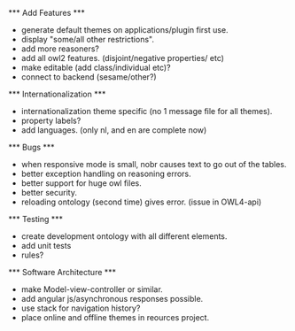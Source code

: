 *** Add Features ***
- generate default themes on applications/plugin first use.
- display "some/all other restrictions".
- add more reasoners?
- add all owl2 features. (disjoint/negative properties/ etc)
- make editable (add class/individual etc)?
- connect to backend (sesame/other?)

*** Internationalization ***
- internationalization theme specific (no 1 message file for all themes).
- property labels?
- add languages. (only nl, and en are complete now)

*** Bugs ***
- when responsive mode is small, nobr causes text to go out of the tables.
- better exception handling on reasoning errors.
- better support for huge owl files.
- better security.
- reloading ontology (second time) gives error. (issue in OWL4-api)

*** Testing  ***
- create development ontology with all different elements.
- add unit tests
- rules?

*** Software Architecture ***
- make Model-view-controller or similar.
- add angular js/asynchronous responses possible.
- use stack for navigation history?
- place online and offline themes in reources project.

